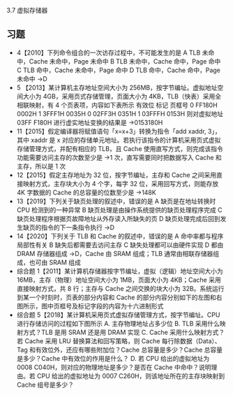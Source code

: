 3.7 虚拟存储器

## 习题

- 4【2010】下列命令组合的一次访存过程中，不可能发生的是
  A TLB 未命中，Cache 未命中，Page 未命中
  B TLB 未命中，Cache 命中，Page 命中
  C TLB 命中，Cache 未命中，Page 命中
  D TLB 命中，Cache 命中，Page 未命中 →D
- 5 【2013】某计算机主存地址空间大小为 256MB，按字节编址。虚拟地址空间大小为 4GB，采用页式存储管理，页面大小为 4KB，TLB（快表）采用全相联映射，有 4 个页表项，内容如下表所示
  有效位 标记 页框号
  0 FF180H 0002H
  1 3FFF1H 0035H
  0 02FF3H 0351H
  1 03FFFH 0153H
  则对虚拟地址 03FF F180H 进行虚实地址变换的结果是 →0153180H
- 11【2015】假定编译器将赋值语句「x=x+3」转换为指令「add xaddr, 3」，其中 xaddr 是 x 对应的存储单元地址。若执行该指令的计算机采用页式虚拟存储管理方式，并配有相应的 TLB，且 Cache 使用直写方式，则完成该指令功能需要访问主存的次数至少是 →1 次，直写需要同时把数据写入 Cache 和主存，所以是 1 次
- 12【2015】假定主存地址为 32 位，按字节编址，主存和 Cache 之间采用直接映射方式，主存块大小为 4 个字，每字 32 位，采用回写方式，则能存放 4K 字数据的 Cache 的总容量的位数至少是 →148K
- 13【2019】下列关于缺页处理的叙述中，错误的是
  A 缺页是在地址转换时 CPU 检测到的一种异常
  B 缺页处理是由操作系统提供的缺页处理程序完成
  C 缺页处理程序根据页故障地址从外存读入所缺失的页
  D 缺页处理完成后回到发生缺页的指令的下一条指令执行 →D
- 14【2020】下列关于 TLB 和 Cache 的叙述中，错误的是
  A 命中率都与程序局部性有关
  B 缺失后都需要去访问主存
  C 缺失处理都可以由硬件实现
  D 都由 DRAM 存储器组成 →D，Cache 由 SRAM 组成；TLB 通常由相联存储器组成，也可由 SRAM 组成
- 综合题 1【2011】某计算机存储器按字节编址，虚拟（逻辑）地址空间大小为 16MB，主存（物理）地址空间大小为 1MB，页面大小为 4KB；Cache 采用直接映射方式，共 8 行；主存与 Cache 之间交换的块大小为 32B。系统运行到某一个时刻时，页表的部分内容和 Cache 的部分内容分别如下的左图和右图所示，图中页框号及标记字段的内容为十六进制形式
- 综合题 5【2018】某计算机采用页式虚拟存储管理方式，按字节编址。CPU 进行存储访问的过程如下图所示
  A. 主存物理地址占多少位
  B. TLB 采用什么映射方式？TLB 是用 SRAM 还是用 DRAM 实现
  C. Cache 采用什么映射方式？若 Cache 采用 LRU 替换算法和回写策略，则 Cache 每行除数据（Data）、Tag 和有效位外，还应有哪些附加位？Cache 总容量是多少？Cache 总容量是多少？Cache 中有效位的作用是什么？
  D. 若 CPU 给出的虚拟地址为 0008 C040H，则对应的物理地址是多少？是否在 Cache 中命中？说明理由。若 CPU 给出的虚拟地址为 0007 C260H，则该地址所在的主存块映射到 Cache 组号是多少？
